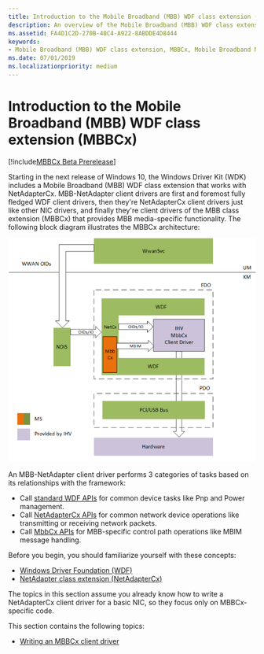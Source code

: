 ```yaml
---
title: Introduction to the Mobile Broadband (MBB) WDF class extension (MBBCx)
description: An overview of the Mobile Broadband (MBB) WDF class extension (MBBCx).
ms.assetid: FA4D1C2D-270B-40C4-A922-8ABDDE4D8444
keywords:
- Mobile Broadband (MBB) WDF class extension, MBBCx, Mobile Broadband NetAdapterCx
ms.date: 07/01/2019
ms.localizationpriority: medium
---
```


# Introduction to the Mobile Broadband (MBB) WDF class extension (MBBCx)

[!include[MBBCx Beta Prerelease](../mbbcx-beta-prerelease.md)]

Starting in the next release of Windows 10, the Windows Driver Kit (WDK) includes a Mobile Broadband (MBB) WDF class extension that works with NetAdapterCx. MBB-NetAdapter client drivers are first and foremost fully fledged WDF client drivers, then they're NetAdapterCx client drivers just like other NIC drivers, and finally they're client drivers of the MBB class extension (MBBCx) that provides MBB media-specific functionality. The following block diagram illustrates the MBBCx architecture:

![MbbCx architecture](images/MbbCx.png)

An MBB-NetAdapter client driver performs 3 categories of tasks based on its relationships with the framework:

- Call [standard WDF APIs](https://docs.microsoft.com/windows-hardware/drivers/ddi/_wdf/) for common device tasks like Pnp and Power management.
- Call [NetAdapterCx APIs](https://docs.microsoft.com/windows-hardware/drivers/ddi/_netvista/#netadaptercx) for common network device operations like transmitting or receiving network packets.
- Call [MbbCx APIs](https://docs.microsoft.com/windows-hardware/drivers/ddi/_netvista/#mbbcx) for MBB-specific control path operations like MBIM message handling.

Before you begin, you should familiarize yourself with these concepts:

- [Windows Driver Foundation (WDF)](../wdf/using-the-framework-to-develop-a-driver.md)
- [NetAdapter class extension (NetAdapterCx)](index.md)

The topics in this section assume you already know how to write a NetAdapterCx client driver for a basic NIC, so they focus only on MBBCx-specific code.

This section contains the following topics:

- [Writing an MBBCx client driver](writing-an-mbbcx-client-driver.md)
